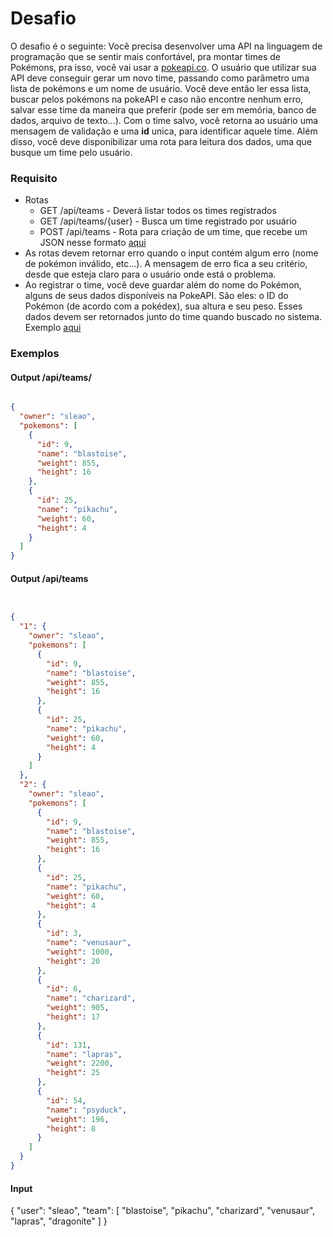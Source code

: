 # Desafio

O desafio é o seguinte: Você precisa desenvolver uma API na linguagem de programação que se sentir mais confortável, pra montar times de Pokémons, pra isso, você vai usar a [pokeapi.co](https://pokeapi.co/). O usuário que utilizar sua API deve conseguir gerar um novo time, passando como parâmetro uma lista de pokémons e um nome de usuário. Você deve então ler essa lista, buscar pelos pokémons na pokeAPI e caso não encontre nenhum erro, salvar esse time da maneira que preferir (pode ser em memória, banco de dados, arquivo de texto...). Com o time salvo, você retorna ao usuário uma mensagem de validação e uma **id** unica, para identificar aquele time. Além disso, você deve disponibilizar uma rota para leitura dos dados, uma que busque um time pelo usuário.

### Requisito

* Rotas
  * GET /api/teams - Deverá listar todos os times registrados
  * GET /api/teams/{user} - Busca um time registrado por usuário
  * POST /api/teams - Rota para criação de um time, que recebe um JSON nesse formato [aqui](https://github.com/triagilbr/desafio-triagil/tree/main#exemplo-input)
* As rotas devem retornar erro quando o input contém algum erro (nome de pokémon inválido, etc...). A mensagem de erro fica a seu critério, desde que esteja claro para o usuário onde está o problema.
* Ao registrar o time, você deve guardar além do nome do Pokémon, alguns de seus dados disponíveis na PokeAPI. São eles: o ID do Pokémon (de acordo com a pokédex), sua altura e seu peso. Esses dados devem ser retornados junto do time quando buscado no sistema. Exemplo [aqui](https://github.com/triagilbr/desafio-triagil/blob/main)

### Exemplos

#### Output /api/teams/

```json

{
  "owner": "sleao",
  "pokemons": [
    {
      "id": 9,
      "name": "blastoise",
      "weight": 855,
      "height": 16
    },
    {
      "id": 25,
      "name": "pikachu",
      "weight": 60,
      "height": 4
    }
  ]
}

```

#### Output /api/teams

```json


{
  "1": {
    "owner": "sleao",
    "pokemons": [
      {
        "id": 9,
        "name": "blastoise",
        "weight": 855,
        "height": 16
      },
      {
        "id": 25,
        "name": "pikachu",
        "weight": 60,
        "height": 4
      }
    ]
  },
  "2": {
    "owner": "sleao",
    "pokemons": [
      {
        "id": 9,
        "name": "blastoise",
        "weight": 855,
        "height": 16
      },
      {
        "id": 25,
        "name": "pikachu",
        "weight": 60,
        "height": 4
      },
      {
        "id": 3,
        "name": "venusaur",
        "weight": 1000,
        "height": 20
      },
      {
        "id": 6,
        "name": "charizard",
        "weight": 905,
        "height": 17
      },
      {
        "id": 131,
        "name": "lapras",
        "weight": 2200,
        "height": 25
      },
      {
        "id": 54,
        "name": "psyduck",
        "weight": 196,
        "height": 8
      }
    ]
  }
}
```

#### Input

{
  "user": "sleao",
  "team": [
    "blastoise",
    "pikachu",
    "charizard",
    "venusaur",
    "lapras",
    "dragonite"
  ]
}
